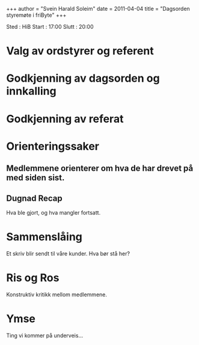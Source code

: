 +++
author = "Svein Harald Soleim"
date = 2011-04-04
title = "Dagsorden styremøte i friByte"
+++

Sted : HiB Start : 17:00 Slutt : 20:00

# Valg av ordstyrer og referent

# Godkjenning av dagsorden og innkalling

# Godkjenning av referat

# Orienteringssaker

## Medlemmene orienterer om hva de har drevet på med siden sist.

## Dugnad Recap

Hva ble gjort, og hva mangler fortsatt.

# Sammenslåing

Et skriv blir sendt til våre kunder. Hva bør stå her?

# Ris og Ros

Konstruktiv kritikk mellom medlemmene.

# Ymse

Ting vi kommer på underveis\...
